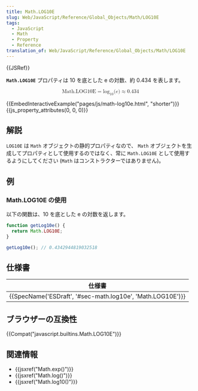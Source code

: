 ```yaml
---
title: Math.LOG10E
slug: Web/JavaScript/Reference/Global_Objects/Math/LOG10E
tags:
  - JavaScript
  - Math
  - Property
  - Reference
translation_of: Web/JavaScript/Reference/Global_Objects/Math/LOG10E
---
```

{{JSRef}}

**`Math.LOG10E`** プロパティは 10 を底とした e の対数、約 0.434 を表します。

<math display="block"><semantics><mrow><mstyle mathvariant="monospace"><mi>Math.LOG10E</mi></mstyle><mo>=</mo><msub><mo lspace="0em" rspace="0em">log</mo><mn>10</mn></msub><mo stretchy="false">(</mo><mi>e</mi><mo stretchy="false">)</mo><mo>≈</mo><mn>0.434</mn></mrow><annotation encoding="TeX">\mathtt{\mi{Math.LOG10E}} = \log_10(e) \approx 0.434</annotation></semantics></math>

{{EmbedInteractiveExample("pages/js/math-log10e.html", "shorter")}}{{js_property_attributes(0, 0, 0)}}

## 解説

`LOG10E` は `Math` オブジェクトの静的プロパティなので、 `Math` オブジェクトを生成してプロパティとして使用するのではなく、常に `Math.LOG10E` として使用するようにしてください (`Math` はコンストラクターではありません)。

## 例

### Math.LOG10E の使用

以下の関数は、10 を底とした e の対数を返します。

```js
function getLog10e() {
  return Math.LOG10E;
}

getLog10e(); // 0.4342944819032518
```

## 仕様書

| 仕様書                                                                       |
| ---------------------------------------------------------------------------- |
| {{SpecName('ESDraft', '#sec-math.log10e', 'Math.LOG10E')}} |

## ブラウザーの互換性

{{Compat("javascript.builtins.Math.LOG10E")}}

## 関連情報

- {{jsxref("Math.exp()")}}
- {{jsxref("Math.log()")}}
- {{jsxref("Math.log10()")}}
